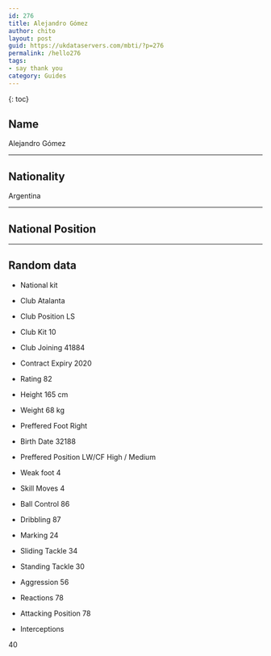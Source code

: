 ```yaml
---
id: 276
title: Alejandro Gómez
author: chito
layout: post
guid: https://ukdataservers.com/mbti/?p=276
permalink: /hello276
tags:
- say thank you
category: Guides
---
```



{: toc}

## Name  
Alejandro Gómez 

* * *

## Nationality  
Argentina 

* * *

## National Position 

* * *

## Random data 

  * National kit 
  * Club 
Atalanta 

  * Club Position 
LS 

  * Club Kit 
10 

  * Club Joining 
41884 

  * Contract Expiry 
2020 

  * Rating 
82 

  * Height 
165 cm 

  * Weight 
68 kg 

  * Preffered Foot 
Right 

  * Birth Date 
32188 

  * Preffered Position 
LW/CF High / Medium 

  * Weak foot 
4 

  * Skill Moves 
4 

  * Ball Control 
86 

  * Dribbling 
87 

  * Marking 
24 

  * Sliding Tackle 
34 

  * Standing Tackle 
30 

  * Aggression 
56 

  * Reactions 
78 

  * Attacking Position 
78 

  * Interceptions 

40